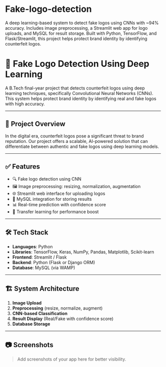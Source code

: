 # Fake-logo-detection
A deep learning-based system to detect fake logos using CNNs with ~94% accuracy. Includes image preprocessing, a Streamlit web app for logo uploads, and MySQL for result storage. Built with Python, TensorFlow, and Flask/Streamlit, this project helps protect brand identity by identifying counterfeit logos.
# 🧠 Fake Logo Detection Using Deep Learning

A B.Tech final-year project that detects counterfeit logos using deep learning techniques, specifically Convolutional Neural Networks (CNNs). This system helps protect brand identity by identifying real and fake logos with high accuracy.

---

## 🚀 Project Overview

In the digital era, counterfeit logos pose a significant threat to brand reputation. Our project offers a scalable, AI-powered solution that can differentiate between authentic and fake logos using deep learning models.

---

## ✅ Features

- 🔍 Fake logo detection using CNN
- 🖼️ Image preprocessing: resizing, normalization, augmentation
- 🌐 Streamlit web interface for uploading logos
- 💾 MySQL integration for storing results
- 📊 Real-time prediction with confidence score
- 🔁 Transfer learning for performance boost

---

## 🛠️ Tech Stack

- **Languages**: Python
- **Libraries**: TensorFlow, Keras, NumPy, Pandas, Matplotlib, Scikit-learn
- **Frontend**: Streamlit / Flask
- **Backend**: Python (Flask or Django ORM)
- **Database**: MySQL (via WAMP)

---

## 🏗️ System Architecture

1. **Image Upload**  
2. **Preprocessing** (resize, normalize, augment)  
3. **CNN-based Classification**  
4. **Result Display** (Real/Fake with confidence score)  
5. **Database Storage**

---

## 📷 Screenshots

> Add screenshots of your app here for better visibility.

